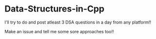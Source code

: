 # Data-Structures-in-Cpp
I'll try to do and post atleast 3 DSA questions in a day from any platform!!

Make an issue and tell me some sore approaches too!!
